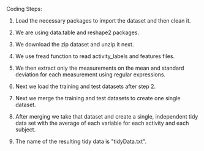 Coding Steps:

1. Load the necessary packages to import the dataset and then clean it.

2. We are using data.table and reshape2 packages. 

3. We download the zip dataset and unzip it next. 
    
4. We use fread function to read activity_labels and features files.

5. We then extract only the measurements on the mean and standard deviation for each measurement using regular expressions.

6. Next we load the training and test datasets after step 2. 

7. Next we merge the training and test datasets to create one single dataset. 

8. After merging we take that dataset and create a single, independent tidy data set with the average of each variable for each activity and each subject.

9. The name of the resulting tidy data is "tidyData.txt". 
